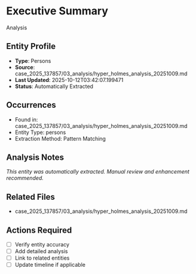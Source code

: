 # Executive Summary

Analysis

## Entity Profile
- **Type**: Persons
- **Source**: case_2025_137857/03_analysis/hyper_holmes_analysis_20251009.md
- **Last Updated**: 2025-10-12T03:42:07.199471
- **Status**: Automatically Extracted

## Occurrences
- Found in: case_2025_137857/03_analysis/hyper_holmes_analysis_20251009.md
- Entity Type: persons
- Extraction Method: Pattern Matching

## Analysis Notes
*This entity was automatically extracted. Manual review and enhancement recommended.*

## Related Files
- case_2025_137857/03_analysis/hyper_holmes_analysis_20251009.md

## Actions Required
- [ ] Verify entity accuracy
- [ ] Add detailed analysis
- [ ] Link to related entities
- [ ] Update timeline if applicable
